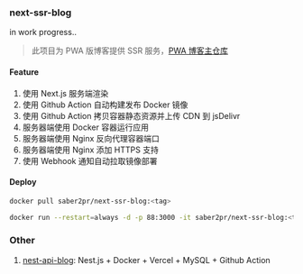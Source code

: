 ### next-ssr-blog

in work progress..

> 此项目为 PWA 版博客提供 SSR 服务，[PWA 博客主仓库](https://github.com/Saber2pr/saber2pr.github.io)

#### Feature

1. 使用 Next.js 服务端渲染
2. 使用 Github Action 自动构建发布 Docker 镜像
3. 使用 Github Action 拷贝容器静态资源并上传 CDN 到 jsDelivr
4. 服务器端使用 Docker 容器运行应用
5. 服务器端使用 Nginx 反向代理容器端口
6. 服务器端使用 Nginx 添加 HTTPS 支持
7. 使用 Webhook 通知自动拉取镜像部署

#### Deploy

```bash
docker pull saber2pr/next-ssr-blog:<tag>
```

```bash
docker run --restart=always -d -p 88:3000 -it saber2pr/next-ssr-blog:<tag>
```

### Other

1. [nest-api-blog](https://github.com/Saber2pr/nest-api-blog): Nest.js + Docker + Vercel + MySQL + Github Action
